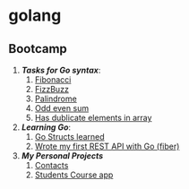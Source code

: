 # golang

Bootcamp
----------

1. **_Tasks for Go syntax_**:
    1. [Fibonacci](https://github.com/Mirobidjon/golang_botcamp_with_Udevs/blob/main/tasks_for_syntax_4/fibonacci.go)
    2. [FizzBuzz](https://github.com/Mirobidjon/golang_botcamp_with_Udevs/blob/main/tasks_for_syntax_4/fizz_buzz.go)
    3. [Palindrome](https://github.com/Mirobidjon/golang_botcamp_with_Udevs/blob/main/tasks_for_syntax_4/palindrome.go)
    4. [Odd even sum](https://github.com/Mirobidjon/golang_botcamp_with_Udevs/blob/main/tasks_for_syntax_4/odd_even_sum.go)
    5. [Has dublicate elements in array](https://github.com/Mirobidjon/golang_botcamp_with_Udevs/blob/main/tasks_for_syntax_4/has_dublicate_element_in_array.go)
2. **_Learning Go_**:
    1. [Go Structs learned](https://github.com/Mirobidjon/golang_botcamp_with_Udevs/tree/main/go_struct)
    2. [Wrote my first REST API with Go (fiber)](https://github.com/Mirobidjon/golang_botcamp_with_Udevs/tree/main/Rest_API_GO)
3. **_My Personal Projects_**
    1. [Contacts](https://github.com/Mirobidjon/Contacts)
    2. [Students Course app ](https://github.com/Mirobidjon/Course)
